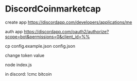 # DiscordCoinmarketcap

create app
https://discordapp.com/developers/applications/me

auth app
https://discordapp.com/oauth2/authorize?scope=bot&permissions=0&client_id=%%

cp config.example.json config.json

change token value

node index.js


in discord:
!cmc bitcoin